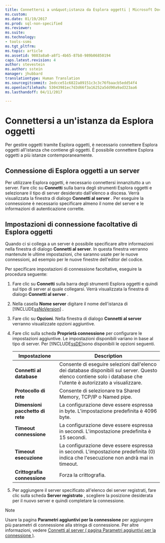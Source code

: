 ```yaml
---
title: Connettersi a un&quot;istanza da Esplora oggetti | Microsoft Docs
ms.custom: 
ms.date: 01/19/2017
ms.prod: sql-non-specified
ms.reviewer: 
ms.suite: 
ms.technology:
- tools-ssms
ms.tgt_pltfrm: 
ms.topic: article
ms.assetid: 9803a8a0-a8f1-4b65-87b8-989b06850194
caps.latest.revision: 4
author: stevestein
ms.author: sstein
manager: jhubbard
translationtype: Human Translation
ms.sourcegitcommit: 2edcce51c6822a89151c3c3c76fbaacb5edd54f4
ms.openlocfilehash: 53043981ec7d3d66f3a16252a5dd90a9ad323aa6
ms.lasthandoff: 04/11/2017

---
```

# <a name="connect-to-an-instance-from-object-explorer"></a>Connettersi a un'istanza da Esplora oggetti
Per gestire oggetti tramite Esplora oggetti, è necessario connettere Esplora oggetti all'istanza che contiene gli oggetti. È possibile connettere Esplora oggetti a più istanze contemporaneamente.  
  
## <a name="connecting-object-explorer-to-a-server"></a>Connessione di Esplora oggetti a un server  
Per utilizzare Esplora oggetti, è necessario connettersi innanzitutto a un server. Fare clic su **Connetti** sulla barra degli strumenti Esplora oggetti e selezionare il tipo di server desiderato dall'elenco a discesa. Verrà visualizzata la finestra di dialogo **Connetti al server** . Per eseguire la connessione è necessario specificare almeno il nome del server e le informazioni di autenticazione corrette.  
  
## <a name="optional-object-explorer-connection-settings"></a>Impostazioni di connessione facoltative di Esplora oggetti  
Quando ci si collega a un server è possibile specificare altre informazioni nella finestra di dialogo **Connetti al server**. In questa finestra verranno mantenute le ultime impostazioni, che saranno usate per le nuove connessioni, ad esempio per le nuove finestre dell'editor del codice.  
  
Per specificare impostazioni di connessione facoltative, eseguire la procedura seguente:  
  
1.  Fare clic su **Connetti** sulla barra degli strumenti Esplora oggetti e quindi sul tipo di server al quale collegarsi. Verrà visualizzata la finestra di dialogo **Connetti al server** .  
  
2.  Nella casella **Nome server** digitare il nome dell'istanza di [!INCLUDE[ssNoVersion](../../includes/ssnoversion_md.md)] .  
  
3.  Fare clic su **Opzioni**. Nella finestra di dialogo **Connetti al server** verranno visualizzate opzioni aggiuntive.  
  
4.  Fare clic sulla scheda **Proprietà connessione** per configurare le impostazioni aggiuntive. Le impostazioni disponibili variano in base al tipo di server. Per [!INCLUDE[ssDE](../../includes/ssde_md.md)]sono disponibili le opzioni seguenti.  
  
    |Impostazione|Description|  
    |-----------|---------------|  
    |**Connetti al database**|Consente di eseguire selezioni dall'elenco dei database disponibili sul server. Questo elenco contiene solo i database che l'utente è autorizzato a visualizzare.|  
    |**Protocollo di rete**|Consente di selezionare tra Shared Memory, TCP/IP o Named pipe.|  
    |**Dimensioni pacchetto di rete**|La configurazione deve essere espressa in byte. L'impostazione predefinita è 4096 byte.|  
    |**Timeout connessione**|La configurazione deve essere espressa in secondi. L'impostazione predefinita è 15 secondi.|  
    |**Timeout esecuzione**|La configurazione deve essere espressa in secondi. L'impostazione predefinita (0) indica che l'esecuzione non andrà mai in timeout.|  
    |**Crittografia connessione**|Forza la crittografia.|  
  
5.  Per aggiungere il server specificato all'elenco dei server registrati, fare clic sulla scheda **Server registrato** , scegliere la posizione desiderata per il nuovo server e quindi completare la connessione.  
  
> [!NOTE]  
> Usare la pagina **Parametri aggiuntivi per la connessione** per aggiungere più parametri di connessione alla stringa di connessione. Per altre informazioni, vedere [Connetti al server &#40; pagina Parametri aggiuntivi per la connessione &#41;](../../ssms/f1-help/connect-to-server-additional-connection-parameters-page.md).  
  

